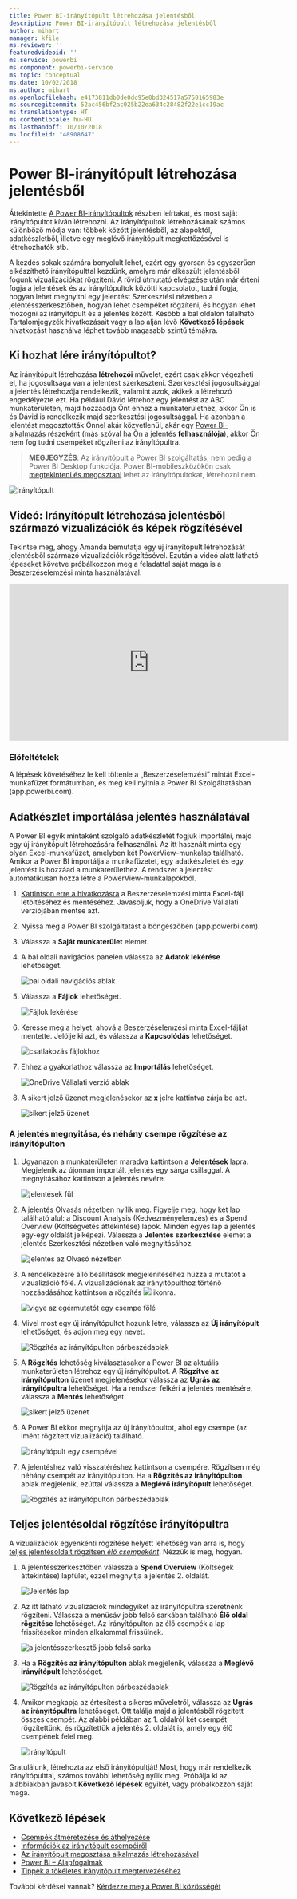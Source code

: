 ```yaml
---
title: Power BI-irányítópult létrehozása jelentésből
description: Power BI-irányítópult létrehozása jelentésből
author: mihart
manager: kfile
ms.reviewer: ''
featuredvideoid: ''
ms.service: powerbi
ms.component: powerbi-service
ms.topic: conceptual
ms.date: 10/02/2018
ms.author: mihart
ms.openlocfilehash: e4173811db0de0dc95e0bd324517a5750165983e
ms.sourcegitcommit: 52ac456bf2ac025b22ea634c28482f22e1cc19ac
ms.translationtype: HT
ms.contentlocale: hu-HU
ms.lasthandoff: 10/10/2018
ms.locfileid: "48908647"
---
```

# <a name="create-a-power-bi-dashboard-from-a-report"></a>Power BI-irányítópult létrehozása jelentésből
Áttekintette [A Power BI-irányítópultok](service-dashboards.md) részben leírtakat, és most saját irányítópultot kíván létrehozni. Az irányítópultok létrehozásának számos különböző módja van: többek között jelentésből, az alapoktól, adatkészletből, illetve egy meglévő irányítópult megkettőzésével is létrehozhatók stb.  

A kezdés sokak számára bonyolult lehet, ezért egy gyorsan és egyszerűen elkészíthető irányítópulttal kezdünk, amelyre már elkészült jelentésből fogunk vizualizációkat rögzíteni. A rövid útmutató elvégzése után már érteni fogja a jelentések és az irányítópultok közötti kapcsolatot, tudni fogja, hogyan lehet megnyitni egy jelentést Szerkesztési nézetben a jelentésszerkesztőben, hogyan lehet csempéket rögzíteni, és hogyan lehet mozogni az irányítópult és a jelentés között. Később a bal oldalon található Tartalomjegyzék hivatkozásait vagy a lap alján lévő **Következő lépések** hivatkozást használva léphet tovább magasabb szintű témákra.

## <a name="who-can-create-a-dashboard"></a>Ki hozhat lére irányítópultot?
Az irányítópult létrehozása **létrehozói** művelet, ezért csak akkor végezheti el, ha jogosultsága van a jelentést szerkeszteni. Szerkesztési jogosultsággal a jelentés létrehozója rendelkezik, valamint azok, akikek a létrehozó engedélyezte ezt. Ha például Dávid létrehoz egy jelentést az ABC munkaterületen, majd hozzáadja Önt ehhez a munkaterülethez, akkor Ön is és Dávid is rendelkezik majd szerkesztési jogosultsággal. Ha azonban a jelentést megosztották Önnel akár közvetlenül, akár egy [Power BI-alkalmazás](service-create-distribute-apps.md) részeként (más szóval ha Ön a jelentés **felhasználója**), akkor Ön nem fog tudni csempéket rögzíteni az irányítópultra.

> **MEGJEGYZÉS**: Az irányítópult a Power BI szolgáltatás, nem pedig a Power BI Desktop funkciója. Power BI-mobileszközökön csak [megtekinteni és megosztani](consumer/mobile/mobile-apps-view-dashboard.md) lehet az irányítópultokat, létrehozni nem.
>
> 

![irányítópult](media/service-dashboard-create/power-bi-completed-dashboard-small.png)

## <a name="video-create-a-dashboard-by-pinning-visuals-and-images-from-a-report"></a>Videó: Irányítópult létrehozása jelentésből származó vizualizációk és képek rögzítésével
Tekintse meg, ahogy Amanda bemutatja egy új irányítópult létrehozását jelentésből származó vizualizációk rögzítésével. Ezután a videó alatt látható lépeseket követve próbálkozzon meg a feladattal saját maga is a Beszerzéselemzési minta használatával.

<iframe width="560" height="315" src="https://www.youtube.com/embed/lJKgWnvl6bQ" frameborder="0" allowfullscreen></iframe>

### <a name="prerequisites"></a>Előfeltételek
A lépések követéséhez le kell töltenie a „Beszerzéselemzési” mintát Excel-munkafüzet formátumban, és meg kell nyitnia a Power BI Szolgáltatásban (app.powerbi.com).

## <a name="import-a-dataset-with-a-report"></a>Adatkészlet importálása jelentés használatával
A Power BI egyik mintaként szolgáló adatkészletét fogjuk importálni, majd egy új irányítópult létrehozására felhasználni. Az itt használt minta egy olyan Excel-munkafüzet, amelyben két PowerView-munkalap található. Amikor a Power BI importálja a munkafüzetet, egy adatkészletet és egy jelentést is hozzáad a munkaterülethez.  A rendszer a jelentést automatikusan hozza létre a PowerView-munkalapokból.

1. [Kattintson erre a hivatkozásra](http://go.microsoft.com/fwlink/?LinkId=529784) a Beszerzéselemzési minta Excel-fájl letöltéséhez és mentéséhez. Javasoljuk, hogy a OneDrive Vállalati verziójában mentse azt.
2. Nyissa meg a Power BI szolgáltatást a böngészőben (app.powerbi.com).
3. Válassza a **Saját munkaterület** elemet.
4. A bal oldali navigációs panelen válassza az **Adatok lekérése** lehetőséget.

    ![bal oldali navigációs ablak](media/service-dashboard-create/power-bi-get-data3.png)
5. Válassza a **Fájlok** lehetőséget.

   ![Fájlok lekérése](media/service-dashboard-create/power-bi-select-files.png)
6. Keresse meg a helyet, ahová a Beszerzéselemzési minta Excel-fájlját mentette. Jelölje ki azt, és válassza a **Kapcsolódás** lehetőséget.

   ![csatlakozás fájlokhoz](media/service-dashboard-create/power-bi-connectnew.png)
7. Ehhez a gyakorlathoz válassza az **Importálás** lehetőséget.

    ![OneDrive Vállalati verzió ablak](media/service-dashboard-create/power-bi-import.png)
8. A sikert jelző üzenet megjelenésekor az **x** jelre kattintva zárja be azt.

   ![sikert jelző üzenet](media/service-dashboard-create/power-bi-view-datasetnew.png)

### <a name="open-the-report-and-pin-some-tiles-to-a-dashboard"></a>A jelentés megnyitása, és néhány csempe rögzítése az irányítópulton
1. Ugyanazon a munkaterületen maradva kattintson a **Jelentések** lapra. Megjelenik az újonnan importált jelentés egy sárga csillaggal. A megnyitásához kattintson a jelentés nevére.

    ![jelentések fül](media/service-dashboard-create/power-bi-reports.png)
2. A jelentés Olvasás nézetben nyílik meg. Figyelje meg, hogy két lap található alul: a Discount Analysis (Kedvezményelemzés) és a Spend Overview (Költségvetés áttekintése) lapok. Minden egyes lap a jelentés egy-egy oldalát jelképezi.
    Válassza a **Jelentés szerkesztése** elemet a jelentés Szerkesztési nézetben való megnyitásához.

    ![jelentés az Olvasó nézetben](media/service-dashboard-create/power-bi-reading-view.png)
3. A rendelkezésre álló beállítások megjelenítéséhez húzza a mutatót a vizualizáció fölé. A vizualizációnak az irányítópulthoz történő hozzáadásához kattintson a rögzítés ![](media/service-dashboard-create/power-bi-pin-icon.png) ikonra.

    ![vigye az egérmutatót egy csempe fölé](media/service-dashboard-create/power-bi-hover.png)
4. Mivel most egy új irányítópultot hozunk létre, válassza az **Új irányítópult** lehetőséget, és adjon meg egy nevet.

   ![Rögzítés az irányítópulton párbeszédablak](media/service-dashboard-create/power-bi-pin-tile.png)
5. A **Rögzítés** lehetőség kiválasztásakor a Power BI az aktuális munkaterületen létrehoz egy új irányítópultot. A **Rögzítve az irányítópulton** üzenet megjelenésekor válassza az **Ugrás az irányítópultra** lehetőséget. Ha a rendszer felkéri a jelentés mentésére, válassza a **Mentés** lehetőséget.

     ![sikert jelző üzenet](media/service-dashboard-create/power-bi-pin-success.png)
6. A Power BI ekkor megnyitja az új irányítópultot, ahol egy csempe (az imént rögzített vizualizáció) található.

   ![irányítópult egy csempével](media/service-dashboard-create/power-bi-pinned.png)
7. A jelentéshez való visszatéréshez kattintson a csempére. Rögzítsen még néhány csempét az irányítópulton. Ha a **Rögzítés az irányítópulton** ablak megjelenik, ezúttal válassza a **Meglévő irányítópult** lehetőséget.  

   ![Rögzítés az irányítópulton párbeszédablak](media/service-dashboard-create/power-bi-existing-dashboard.png)

## <a name="pin-an-entire-report-page-to-the-dashboard"></a>Teljes jelentésoldal rögzítése irányítópultra
A vizualizációk egyenkénti rögzítése helyett lehetőség van arra is, hogy [teljes jelentésoldalt rögzítsen *élő csempeként*](service-dashboard-pin-live-tile-from-report.md). Nézzük is meg, hogyan.

1. A jelentésszerkesztőben válassza a **Spend Overview** (Költségek áttekintése) lapfület, ezzel megnyitja a jelentés 2. oldalát.

   ![Jelentés lap](media/service-dashboard-create/power-bi-page-tab.png)

2. Az itt látható vizualizációk mindegyikét az irányítópultra szeretnénk rögzíteni.  Válassza a menüsáv jobb felső sarkában található **Élő oldal rögzítése** lehetőséget. Az irányítópulton az élő csempék a lap frissítésekor minden alkalommal frissülnek.

   ![a jelentésszerkesztő jobb felső sarka](media/service-dashboard-create/power-bi-pin-live.png)

3. Ha a **Rögzítés az irányítópulton** ablak megjelenik, válassza a **Meglévő irányítópult** lehetőséget.

   ![Rögzítés az irányítópulton párbeszédablak](media/service-dashboard-create/power-bi-pin-live2.png)

4. Amikor megkapja az értesítést a sikeres műveletről, válassza az **Ugrás az irányítópultra** lehetőséget. Ott találja majd a jelentésből rögzített összes csempét. Az alábbi példában az 1. oldalról két csempét rögzítettünk, és rögzítettük a jelentés 2. oldalát is, amely egy élő csempének felel meg.

   ![irányítópult](media/service-dashboard-create/power-bi-dashboard.png)

Gratulálunk, létrehozta az első irányítópultját! Most, hogy már rendelkezik irányítópulttal, számos további lehetőség nyílik meg.  Próbálja ki az alábbiakban javasolt **Következő lépések** egyikét, vagy próbálkozzon saját maga.   

## <a name="next-steps"></a>Következő lépések
* [Csempék átméretezése és áthelyezése](service-dashboard-edit-tile.md)
* [Információk az irányítópult csempéiről](service-dashboard-tiles.md)
* [Az irányítópult megosztása alkalmazás létrehozásával](service-install-use-apps.md)
* [Power BI – Alapfogalmak](service-basic-concepts.md)
* [Tippek a tökéletes irányítópult megtervezéséhez](service-dashboards-design-tips.md)

További kérdései vannak? [Kérdezze meg a Power BI közösségét](http://community.powerbi.com/)
